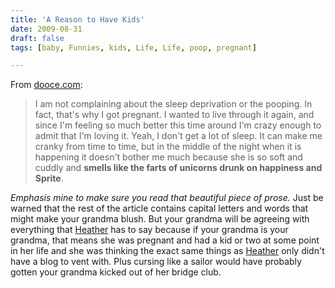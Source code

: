 ```yaml
---
title: 'A Reason to Have Kids'
date: 2009-08-31
draft: false
tags: [baby, Funnies, kids, Life, Life, poop, pregnant]

---
```


From [dooce.com](http://dooce.com/2009/08/28/containing-capital-letter-or-two):

> I am not complaining about the sleep deprivation or the pooping. In fact, that's why I got pregnant. I wanted to live through it again, and since I'm feeling so much better this time around I'm crazy enough to admit that I'm loving it. Yeah, I don't get a lot of sleep. It can make me cranky from time to time, but in the middle of the night when it is happening it doesn't bother me much because she is so soft and cuddly and **smells like the farts of unicorns drunk on happiness and Sprite**.

_Emphasis mine to make sure you read that beautiful piece of prose._ Just be warned that the rest of the article contains capital letters and words that might make your grandma blush. But your grandma will be agreeing with everything that [Heather](http://dooce.com) has to say because if your grandma is your grandma, that means she was pregnant and had a kid or two at some point in her life and she was thinking the exact same things as [Heather](http://dooce.com) only didn't have a blog to vent with. Plus cursing like a sailor would have probably gotten your grandma kicked out of her bridge club.